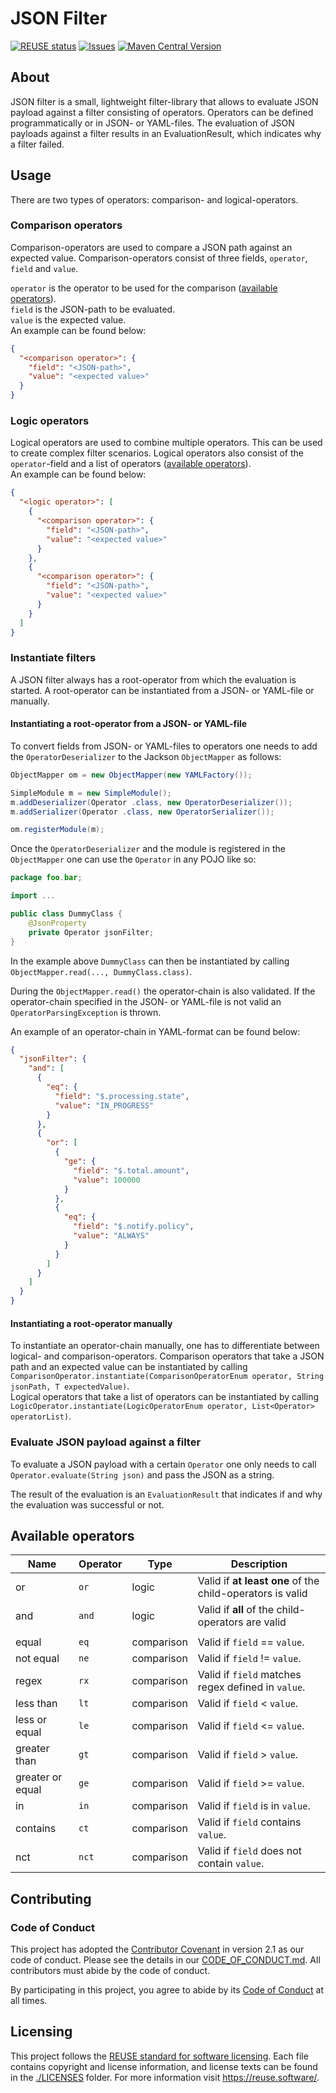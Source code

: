 <!--
SPDX-FileCopyrightText: 2023 Deutsche Telekom AG

SPDX-License-Identifier: CC0-1.0    
-->

# JSON Filter <!-- omit in toc -->
[![REUSE status](https://api.reuse.software/badge/github.com/telekom/JSON-Filter)](https://api.reuse.software/info/github.com/telekom/JSON-Filter)
[![Issues](https://img.shields.io/github/issues/telekom/JSON-Filter?style=flat)](https://github.com/telekom/JSON-Filter/issues)
[![Maven Central Version](https://img.shields.io/maven-central/v/de.telekom/json-filter)](https://central.sonatype.com/artifact/de.telekom/json-filter)


## About

JSON filter is a small, lightweight filter-library that allows to evaluate JSON payload against a filter consisting of
operators.
Operators can be defined programmatically or in JSON- or YAML-files.
The evaluation of JSON payloads against a filter results in an EvaluationResult, which indicates why a filter failed.

## Usage

There are two types of operators: comparison- and logical-operators.

### Comparison operators

Comparison-operators are used to compare a JSON path against an expected value.
Comparison-operators consist of three fields, `operator`, `field` and `value`.

`operator` is the operator to be used for the comparison ([available operators](#available-operators)).  
`field` is the JSON-path to be evaluated.  
`value` is the expected value.  
An example can be found below:

```json
{
  "<comparison operator>": {
    "field": "<JSON-path>",
    "value": "<expected value>"
  }
}
```

### Logic operators

Logical operators are used to combine multiple operators.
This can be used to create complex filter scenarios.
Logical operators also consist of the `operator`-field and a list of
operators ([available operators](#available-operators)).  
An example can be found below:

```json
{
  "<logic operator>": [
    {
      "<comparison operator>": {
        "field": "<JSON-path>",
        "value": "<expected value>"
      }
    },
    {
      "<comparison operator>": {
        "field": "<JSON-path>",
        "value": "<expected value>"
      }
    }
  ]
}
```

### Instantiate filters

A JSON filter always has a root-operator from which the evaluation is started.
A root-operator can be instantiated from a JSON- or YAML-file or manually.

#### Instantiating a root-operator from a JSON- or YAML-file

To convert fields from JSON- or YAML-files to operators one needs to add the `OperatorDeserializer` to the Jackson
`ObjectMapper` as follows:

```java
ObjectMapper om = new ObjectMapper(new YAMLFactory());

SimpleModule m = new SimpleModule();
m.addDeserializer(Operator .class, new OperatorDeserializer());
m.addSerializer(Operator .class, new OperatorSerializer());

om.registerModule(m);
```

Once the `OperatorDeserializer` and the module is registered in the `ObjectMapper` one can use the `Operator` in any
POJO like so:

```java
package foo.bar;

import ...

public class DummyClass {
    @JsonProperty
    private Operator jsonFilter;
}
```

In the example above `DummyClass` can then be instantiated by calling `ObjectMapper.read(..., DummyClass.class)`.

During the `ObjectMapper.read()` the operator-chain is also validated.
If the operator-chain specified in the JSON- or YAML-file is not valid an `OperatorParsingException` is thrown.

An example of an operator-chain in YAML-format can be found below:

```json
{
  "jsonFilter": {
    "and": [
      {
        "eq": {
          "field": "$.processing.state",
          "value": "IN_PROGRESS"
        }
      },
      {
        "or": [
          {
            "ge": {
              "field": "$.total.amount",
              "value": 100000
            }
          },
          {
            "eq": {
              "field": "$.notify.policy",
              "value": "ALWAYS"
            }
          }
        ]
      }
    ]
  }
}
```

#### Instantiating a root-operator manually

To instantiate an operator-chain manually, one has to differentiate between logical- and comparison-operators.
Comparison operators that take a JSON path and an expected value can be instantiated by
calling `ComparisonOperator.instantiate(ComparisonOperatorEnum operator, String jsonPath, T expectedValue)`.  
Logical operators that take a list of operators can be instantiated by
calling `LogicOperator.instantiate(LogicOperatorEnum operator, List<Operator> operatorList)`.

### Evaluate JSON payload against a filter

To evaluate a JSON payload with a certain `Operator` one only needs to call `Operator.evaluate(String json)`
and pass the JSON as a string.

The result of the evaluation is an `EvaluationResult` that indicates if and why the evaluation was successful or not.

## Available operators

| Name             | Operator | Type       | Description                                               |
|------------------|----------|------------|-----------------------------------------------------------|
| or               | `or`     | logic      | Valid if **at least one** of the child-operators is valid |
| and              | `and`    | logic      | Valid if **all** of the child-operators are valid         |
|                  |          |            |                                                           |
| equal            | `eq`     | comparison | Valid if `field` == `value`.                              |
| not equal        | `ne`     | comparison | Valid if `field` != `value`.                              |
| regex            | `rx`     | comparison | Valid if `field` matches regex defined in `value`.        |
| less than        | `lt`     | comparison | Valid if `field` < `value`.                               |
| less or equal    | `le`     | comparison | Valid if `field` <= `value`.                              |
| greater than     | `gt`     | comparison | Valid if `field` >  `value`.                              |
| greater or equal | `ge`     | comparison | Valid if `field` >= `value`.                              |
| in               | `in`     | comparison | Valid if `field` is in `value`.                           |
| contains         | `ct`     | comparison | Valid if `field` contains `value`.                        |
| nct              | `nct`    | comparison | Valid if `field` does not contain `value`.                |

## Contributing

### Code of Conduct

This project has adopted the [Contributor Covenant](https://www.contributor-covenant.org/) in version 2.1 as our code of conduct. Please see the details in our [CODE_OF_CONDUCT.md](CODE_OF_CONDUCT.md). All contributors must abide by the code of conduct.

By participating in this project, you agree to abide by its [Code of Conduct](./CODE_OF_CONDUCT.md) at all times.

## Licensing

This project follows the [REUSE standard for software licensing](https://reuse.software/).
Each file contains copyright and license information, and license texts can be found in the [./LICENSES](./LICENSES) folder. For more information visit https://reuse.software/.
